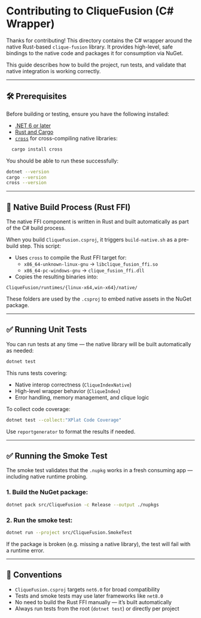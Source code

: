 # Contributing to CliqueFusion (C# Wrapper)

Thanks for contributing! This directory contains the C# wrapper around the native Rust-based `clique-fusion` library. It provides high-level, safe bindings to the native code and packages it for consumption via NuGet.

This guide describes how to build the project, run tests, and validate that native integration is working correctly.

---

## 🛠 Prerequisites

Before building or testing, ensure you have the following installed:

- [.NET 6 or later](https://dotnet.microsoft.com/)
- [Rust and Cargo](https://rustup.rs/)
- [`cross`](https://github.com/cross-rs/cross) for cross-compiling native libraries:

```bash
  cargo install cross
```

You should be able to run these successfully:

```bash
dotnet --version
cargo --version
cross --version
```

---

## 🔧 Native Build Process (Rust FFI)

The native FFI component is written in Rust and built automatically as part of the C# build process.

When you build `CliqueFusion.csproj`, it triggers `build-native.sh` as a pre-build step. This script:

- Uses `cross` to compile the Rust FFI target for:
  - `x86_64-unknown-linux-gnu` → `libclique_fusion_ffi.so`
  - `x86_64-pc-windows-gnu` → `clique_fusion_ffi.dll`
- Copies the resulting binaries into:

```
CliqueFusion/runtimes/{linux-x64,win-x64}/native/
```

These folders are used by the `.csproj` to embed native assets in the NuGet package.

---

## ✅ Running Unit Tests

You can run tests at any time — the native library will be built automatically as needed:

```bash
dotnet test
```

This runs tests covering:

- Native interop correctness (`CliqueIndexNative`)
- High-level wrapper behavior (`CliqueIndex`)
- Error handling, memory management, and clique logic

To collect code coverage:

```bash
dotnet test --collect:"XPlat Code Coverage"
```

Use `reportgenerator` to format the results if needed.

---

## ✅ Running the Smoke Test

The smoke test validates that the `.nupkg` works in a fresh consuming app — including native runtime probing.

### 1. Build the NuGet package:

```bash
dotnet pack src/CliqueFusion -c Release --output ./nupkgs
```

### 2. Run the smoke test:

```bash
dotnet run --project src/CliqueFusion.SmokeTest
```

If the package is broken (e.g. missing a native library), the test will fail with a runtime error.

---

## 🤝 Conventions

- `CliqueFusion.csproj` targets `net6.0` for broad compatibility
- Tests and smoke tests may use later frameworks like `net8.0`
- No need to build the Rust FFI manually — it’s built automatically
- Always run tests from the root (`dotnet test`) or directly per project
